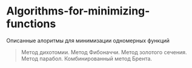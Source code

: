 # Algorithms-for-minimizing-functions

Описанные алоритмы для минимизации одномерных функций
> Метод дихотомии.
> Метод Фибоначчи.
> Метод золотого сечения.
> Метод парабол.
> Комбинированный метод Брента.
